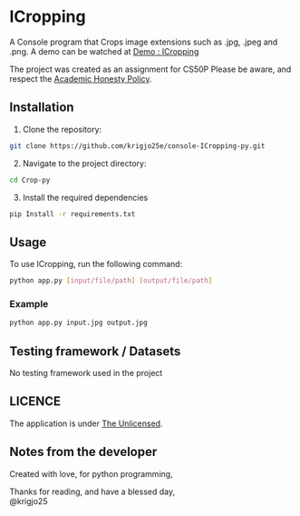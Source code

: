 # ICropping
A Console program that Crops image extensions such as .jpg, .jpeg and .png.
A demo can be watched at [Demo : ICropping](https://cs50.harvard.edu/python/2022/psets/6/shirt/)

The project was created as an assignment for CS50P
Please be aware, and respect the [Academic Honesty Policy](https://cs50.harvard.edu/x/2023/honesty/).

## Installation
1. Clone the repository:
```sh
git clone https://github.com/krigjo25e/console-ICropping-py.git
```
2. Navigate to the project directory:
```sh
cd Crop-py
```
3. Install the required dependencies
```sh
pip Install -r requirements.txt
```

## Usage
To use ICropping, run the following command:
```sh
python app.py [input/file/path] [output/file/path]
```

### Example
```sh
python app.py input.jpg output.jpg
```

##  Testing framework / Datasets
No testing framework used in the project

## LICENCE
The application is under [The Unlicensed](./LICENCE).

## Notes from the developer
Created with love, for python programming,

Thanks for reading, and have a blessed day,<br>
@krigjo25